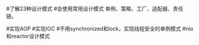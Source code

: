 #了解23种设计模式
#会使用常用设计模式
单例、策略、工厂、适配器、责任链。

#实现AOP
#实现IOC
#不用synchronized和lock，实现线程安全的单例模式
#nio和reactor设计模式